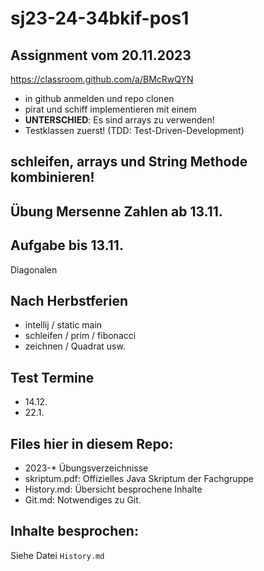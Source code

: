 # sj23-24-34bkif-pos1

## Assignment vom 20.11.2023

<https://classroom.github.com/a/BMcRwQYN>

- in github anmelden und repo clonen
- pirat und schiff implementieren mit einem
- **UNTERSCHIED**: Es sind arrays zu verwenden!
- Testklassen zuerst! (TDD: Test-Driven-Development)

## schleifen, arrays und String Methode kombinieren!

## Übung Mersenne Zahlen ab 13.11.

## Aufgabe bis 13.11.

Diagonalen

## Nach Herbstferien

- intellij / static main
- schleifen / prim / fibonacci
- zeichnen / Quadrat usw.

## Test Termine

- 14.12.
- 22.1.

## Files hier in diesem Repo:

- 2023-\* Übungsverzeichnisse
- skriptum.pdf: Offizielles Java Skriptum der Fachgruppe
- History.md: Übersicht besprochene Inhalte
- Git.md: Notwendiges zu Git.

## Inhalte besprochen:

Siehe Datei `History.md`
